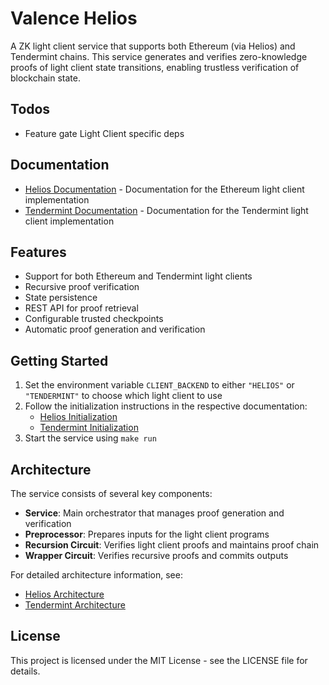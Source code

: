 # Valence Helios

A ZK light client service that supports both Ethereum (via Helios) and Tendermint chains. This service generates and verifies zero-knowledge proofs of light client state transitions, enabling trustless verification of blockchain state.

## Todos
- Feature gate Light Client specific deps

## Documentation

- [Helios Documentation](docs/HELIOS.md) - Documentation for the Ethereum light client implementation
- [Tendermint Documentation](docs/TENDERMINT.md) - Documentation for the Tendermint light client implementation

## Features

- Support for both Ethereum and Tendermint light clients
- Recursive proof verification
- State persistence
- REST API for proof retrieval
- Configurable trusted checkpoints
- Automatic proof generation and verification

## Getting Started

1. Set the environment variable `CLIENT_BACKEND` to either `"HELIOS"` or `"TENDERMINT"` to choose which light client to use
2. Follow the initialization instructions in the respective documentation:
   - [Helios Initialization](docs/HELIOS.md#re-initialization)
   - [Tendermint Initialization](docs/TENDERMINT.md#re-initialization)
3. Start the service using `make run`

## Architecture

The service consists of several key components:

- **Service**: Main orchestrator that manages proof generation and verification
- **Preprocessor**: Prepares inputs for the light client programs
- **Recursion Circuit**: Verifies light client proofs and maintains proof chain
- **Wrapper Circuit**: Verifies recursive proofs and commits outputs

For detailed architecture information, see:
- [Helios Architecture](docs/HELIOS.md#system-architecture)
- [Tendermint Architecture](docs/TENDERMINT.md#system-architecture)

## License

This project is licensed under the MIT License - see the LICENSE file for details. 